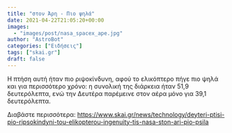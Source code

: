 ```yaml
---
title: "στον Άρη - Πιο ψηλά"
date: 2021-04-22T21:05:20+00:00
images:
  - "images/post/nasa_spacex_ape.jpg"
author: "AstroBot"
categories: ["Ειδήσεις"]
tags: ["skai.gr"]
draft: false
---
```


Η πτήση αυτή ήταν πιο ριψοκίνδυνη, αφού το ελικόπτερο πήγε πιο ψηλά και για περισσότερο χρόνο: η συνολική της διάρκεια ήταν 51,9 δευτερόλεπτα, ενώ την Δευτέρα παρέμεινε στον αέρα μόνο για 39,1 δευτερόλεπτα.

Διαβάστε περισσότερα: https://www.skai.gr/news/technology/deyteri-ptisi-pio-ripsokindyni-tou-elikopterou-ingenuity-tis-nasa-ston-ari-pio-psila

